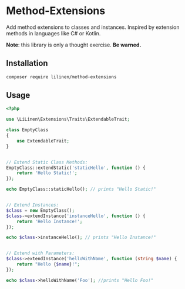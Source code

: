 # Method-Extensions

Add method extensions to classes and instances. Inspired by extension methods in languages like C# or Kotlin.

__Note__: this library is only a thought exercise. __Be warned.__

## Installation
```bash
composer require lilinen/method-extensions
```

## Usage

```php
<?php

use \LiLinen\Extensions\Traits\ExtendableTrait;

class EmptyClass
{
    use ExtendableTrait;
}


// Extend Static Class Methods:
EmptyClass::extendStatic('staticHello', function () {
    return 'Hello Static!';    
});

echo EmptyClass::staticHello(); // prints "Hello Static!"


// Extend Instances:
$class = new EmptyClass();
$class->extendInstance('instanceHello', function () {
    return 'Hello Instance!';
});

echo $class->instanceHello(); // prints "Hello Instance!"


// Extend with Parameters:
$class->extendInstance('helloWithName', function (string $name) {
    return "Hello {$name}!";
});

echo $class->helloWithName('Foo'); //prints "Hello Foo!"

```


